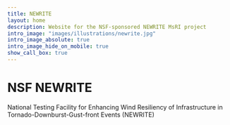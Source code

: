 ```yaml
---
title: NEWRITE
layout: home
description: Website for the NSF-sponsored NEWRITE MsRI project
intro_image: "images/illustrations/newrite.jpg"
intro_image_absolute: true
intro_image_hide_on_mobile: true
show_call_box: true
---
```


# NSF NEWRITE

National Testing Facility for Enhancing Wind Resiliency of Infrastructure in Tornado-Downburst-Gust-front Events (NEWRITE)
